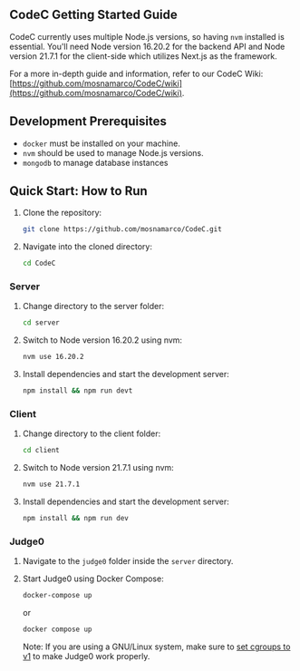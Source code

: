 ## CodeC Getting Started Guide

CodeC currently uses multiple Node.js versions, so having `nvm` installed is essential. You'll need Node version 16.20.2 for the backend API and Node version 21.7.1 for the client-side which utilizes Next.js as the framework.

For a more in-depth guide and information, refer to our CodeC Wiki: [https://github.com/mosnamarco/CodeC/wiki](https://github.com/mosnamarco/CodeC/wiki).

## Development Prerequisites

* `docker` must be installed on your machine.
* `nvm` should be used to manage Node.js versions.
* `mongodb` to manage database instances

## Quick Start: How to Run

1. Clone the repository:

   ```bash
   git clone https://github.com/mosnamarco/CodeC.git
   ```

2. Navigate into the cloned directory:

   ```bash
   cd CodeC
   ```

### Server

1. Change directory to the server folder:

   ```bash
   cd server
   ```

2. Switch to Node version 16.20.2 using nvm:

   ```bash
   nvm use 16.20.2
   ```

3. Install dependencies and start the development server:

   ```bash
   npm install && npm run devt
   ```

### Client

1. Change directory to the client folder:

   ```bash
   cd client
   ```

2. Switch to Node version 21.7.1 using nvm:

   ```bash
   nvm use 21.7.1
   ```

3. Install dependencies and start the development server:

   ```bash
   npm install && npm run dev
   ```

### Judge0

1. Navigate to the `judge0` folder inside the `server` directory.

2. Start Judge0 using Docker Compose:

   ```bash
   docker-compose up
   ```
   or
   ```bash
   docker compose up
   ```

   Note: If you are using a GNU/Linux system, make sure to [set cgroups to v1](https://docs.docker.com/config/containers/runmetrics/#:~:text=Changing%20cgroup%20version,-Changing%20cgroup%20version&text=On%20systemd%2Dbased%20systems%2C%20cgroup,unified_cgroup_hierarchy%3D0%20instead.) to make Judge0 work properly. 
